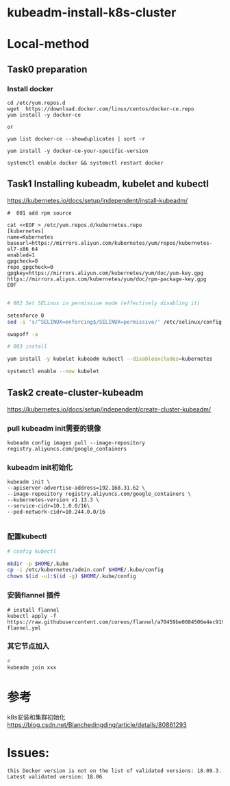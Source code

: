 # kubeadm-install-k8s-cluster


#  Local-method


## Task0 preparation

### Install docker

```
cd /etc/yum.repos.d
wget  https://download.docker.com/linux/centos/docker-ce.repo
yum install -y docker-ce

or

yum list docker-ce --showduplicates | sort -r

yum install -y docker-ce-your-specific-version 

```

```
systemctl enable docker && systemctl restart docker 
```



## Task1 Installing kubeadm, kubelet and kubectl
https://kubernetes.io/docs/setup/independent/install-kubeadm/  


```
#  001 add rpm source

cat <<EOF > /etc/yum.repos.d/kubernetes.repo
[kubernetes]
name=Kubernetes
baseurl=https://mirrors.aliyun.com/kubernetes/yum/repos/kubernetes-el7-x86_64
enabled=1
gpgcheck=0
repo_gpgcheck=0
gpgkey=https://mirrors.aliyun.com/kubernetes/yum/doc/yum-key.gpg https://mirrors.aliyun.com/kubernetes/yum/doc/rpm-package-key.gpg
EOF


```

```bash
# 002 Set SELinux in permissive mode (effectively disabling it)

setenforce 0
sed -i 's/^SELINUX=enforcing$/SELINUX=permissive/' /etc/selinux/config

swapoff -a

```

```bash
# 003 install 

yum install -y kubelet kubeadm kubectl --disableexcludes=kubernetes

systemctl enable --now kubelet

```


## Task2 create-cluster-kubeadm
https://kubernetes.io/docs/setup/independent/create-cluster-kubeadm/



###  pull kubeadm init需要的镜像

```
kubeadm config images pull --image-repository registry.aliyuncs.com/google_containers
```
### kubeadm init初始化

```
kubeadm init \
--apiserver-advertise-address=192.168.31.62 \
--image-repository registry.aliyuncs.com/google_containers \
--kubernetes-version v1.13.3 \
--service-cidr=10.1.0.0/16\
--pod-network-cidr=10.244.0.0/16


```
### 配置kubectl
```bash
# config kubectl 

mkdir -p $HOME/.kube
cp -i /etc/kubernetes/admin.conf $HOME/.kube/config
chown $(id -u):$(id -g) $HOME/.kube/config


```
### 安装flannel 插件
```shell
# install flannel 
kubectl apply -f https://raw.githubusercontent.com/coreos/flannel/a70459be0084506e4ec919aa1c114638878db11b/Documentation/kube-flannel.yml
```
### 其它节点加入
```bash
# 
kubeadm join xxx
```



# 参考
k8s安装和集群初始化
https://blog.csdn.net/Blanchedingding/article/details/80861293



# Issues:

```
this Docker version is not on the list of validated versions: 18.09.3. Latest validated version: 18.06
```

